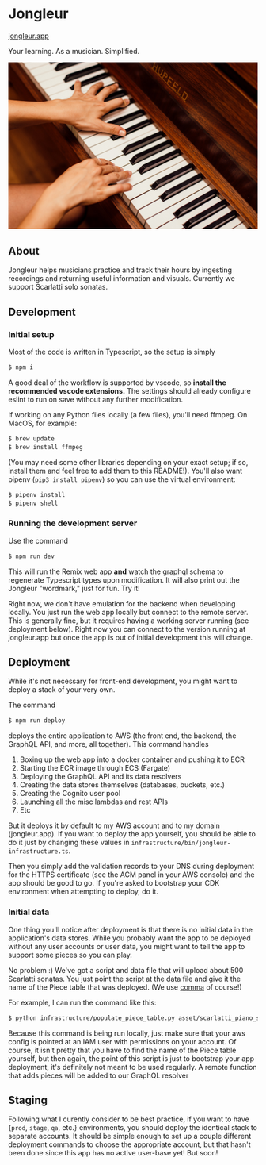 # Jongleur

[jongleur.app](https://www.jongleur.app/)

Your learning. As a musician. Simplified.

![Two hands playing a HUPFELD piano.](./asset/image/piano-practice-large.jpg)

## About

Jongleur helps musicians practice and track their hours by ingesting recordings and returning useful information and visuals. Currently we support Scarlatti solo sonatas.

## Development

### Initial setup

Most of the code is written in Typescript, so the setup is simply
```sh
$ npm i
```

A good deal of the workflow is supported by vscode, so **install the recommended vscode extensions.** The settings should already configure eslint to run on save without
any further modification.


If working on any Python files locally (a few files), you'll need
ffmpeg. On MacOS, for example:
```sh
$ brew update
$ brew install ffmpeg
```
(You may need some other libraries depending on your exact setup; if so, install them and feel free to add them to this README!).
You'll also want pipenv (`pip3 install pipenv`) so you can use the virtual
environment:
```sh
$ pipenv install
$ pipenv shell
```

### Running the development server

Use the command
```sh
$ npm run dev
```

This will run the Remix web app **and** watch the graphql schema to regenerate Typescript types upon modification. It will also print
out the Jongleur "wordmark," just for fun. Try it!

Right now, we don't have emulation for the backend when developing locally.
You just run the web app locally but connect to the remote server.
This is generally fine, but it requires having a working server running (see deployment below). Right now you can connect to the version running at jongleur.app but once the app is out of initial development this will change.

## Deployment

While it's not necessary for front-end development, you might want to deploy a stack of your very own.

The command

```sh
$ npm run deploy
```

deploys the entire application to AWS (the front end, the backend, the GraphQL API, and more, all together). This command handles
1. Boxing up the web app into a docker container and pushing
it to ECR
2. Starting the ECR image through ECS (Fargate)
3. Deploying the GraphQL API and its data resolvers
4. Creating the data stores themselves (databases, buckets, etc.)
5. Creating the Cognito user pool
6. Launching all the misc lambdas and rest APIs
7. Etc

But it deploys it by default to my AWS account and to my domain (jongleur.app). If you want to deploy
the app yourself, you should be able to do it just by changing these values in `infrastructure/bin/jongleur-infrastructure.ts`.

Then you simply add the validation records to your DNS during deployment for the HTTPS certificate (see the ACM panel in your AWS console) and the 
app should be good to go. If you're asked to bootstrap your CDK environment
when attempting to deploy, do it.

### Initial data
One thing you'll notice after deployment is that there is no initial data in the application's data stores.
While you probably want the app to be deployed without any user accounts or user data, you might want to tell the app to support some pieces so you can play.

No problem :)
We've got a script and data file that will upload about 500 Scarlatti sonatas. You just point the script at the data file and give it the name of the Piece table that was deployed. (We use [comma](https://github.com/jlumbroso/comma) of course!)

For example, I can run the command like this:
```sh
$ python infrastructure/populate_piece_table.py asset/scarlatti_piano_solo_sonatas.csv "JongleurInfrastructureStack-JongleurDataConstructPieceTableECC218AA-KYBQW0X5HSTU"
```

Because this command is being run locally, just make sure that your aws config is pointed at an IAM user with permissions on your account. Of course, it isn't pretty that you have to find the name of the Piece table yourself, but then again, the point of this script is just to bootstrap your app deployment, it's definitely not meant to be used regularly. A remote function that adds pieces will be added to our GraphQL resolver

## Staging

Following what I curently consider to be best practice, if you want to have {`prod`, `stage`, `qa`, etc.} environments, you should deploy the
identical stack to separate accounts.
It should be simple enough to set up a couple different deployment commands to choose the appropriate account, but that hasn't been done since this app has no active user-base yet! But soon!